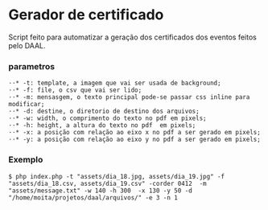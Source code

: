 # Gerador de certificado

Script feito para automatizar a geração dos certificados dos eventos feitos pelo DAAL.


### parametros
	⋅⋅* -t: template, a imagem que vai ser usada de background; 
	⋅⋅* -f: file, o csv que vai ser lido;  
	⋅⋅* -m: mensasgem, o texto principal pode-se passar css inline para modificar;
	⋅⋅* -d: destine, o diretorio de destino dos arquivos;
	⋅⋅* -w: width, o comprimento do texto no pdf em pixels;
	⋅⋅* -h: height, a altura do texto no pdf  em pixels; 
	⋅⋅* -x: a posição com relação ao eixo x no pdf a ser gerado em pixels;
	⋅⋅* -y: a posição com relação ao eixo y no pdf a ser gerado em pixels;


### Exemplo

`$ php index.php -t "assets/dia_18.jpg, assets/dia_19.jpg" -f "assets/dia_18.csv, assets/dia_19.csv" -corder 0412  -m "assets/message.txt" -w 140 -h 300  -x 130 -y 50 -d "/home/moita/projetos/daal/arquivos/" -e 3 -n 1`
